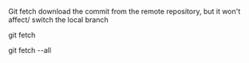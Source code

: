 
Git fetch download the commit from the remote repository, but it won't affect/ switch the local branch


git fetch <repository>


git fetch --all